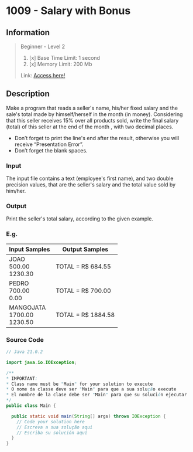 # 1009 - Salary with Bonus

## Information
> Beginner - Level 2
> 
> 1. [x]  Base Time Limit: 1 second
> 2. [x]  Memory Limit: 200 Mb
> 
> Link: [Access here!](https://judge.beecrowd.com/en/problems/view/1009)

## Description
Make a program that reads a seller's name, his/her fixed salary and the sale's total made by himself/herself in the month (in money). Considering that this seller receives 15% over all products sold, write the final salary (total) of this seller at the end of the month , with two decimal places.

- Don’t forget to print the line's end after the result, otherwise you will receive “Presentation Error”.
- Don’t forget the blank spaces.

### Input
The input file contains a text (employee's first name), and two double precision values, that are the seller's salary and the total value sold by him/her.

### Output
Print the seller's total salary, according to the given example.

### E.g.
| Input Samples                         | Output Samples     |
|---------------------------------------|--------------------|
| JOAO      <br/>  500.00 <br/> 1230.30 | TOTAL =  R$ 684.55 |
| PEDRO     <br/>  700.00 <br/>    0.00 | TOTAL =  R$ 700.00 |
| MANGOJATA <br/> 1700.00 <br/> 1230.50 | TOTAL = R$ 1884.58 |

### Source Code
```java
// Java 21.0.2

import java.io.IOException;

/**
* IMPORTANT:
* Class name must be "Main" for your solution to execute
* O nome da classe deve ser "Main" para que a sua solução execute
* El nombre de la clase debe ser "Main" para que su solución ejecutar
*/
public class Main {

  public static void main(String[] args) throws IOException {
    // Code your solution here
    // Escreva a sua solução aqui
    // Escriba su solución aquí
  }
}
```
